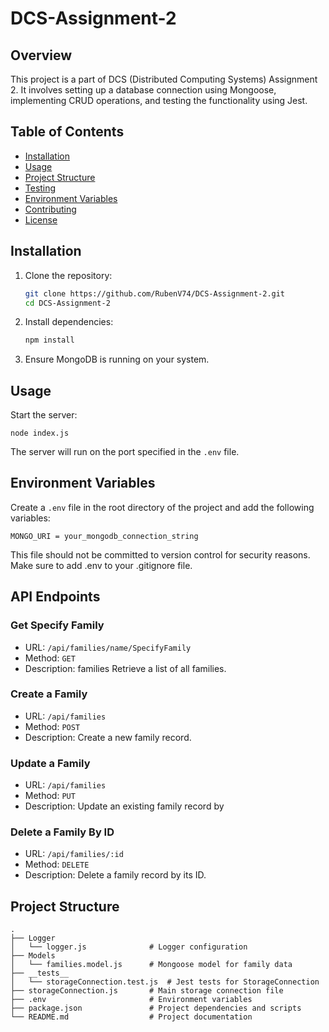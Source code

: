 # DCS-Assignment-2

## Overview

This project is a part of DCS (Distributed Computing Systems) Assignment 2. It involves setting up a database connection using Mongoose, implementing CRUD operations, and testing the functionality using Jest.

## Table of Contents

- [Installation](#installation)
- [Usage](#usage)
- [Project Structure](#project-structure)
- [Testing](#testing)
- [Environment Variables](#environment-variables)
- [Contributing](#contributing)
- [License](#license)

## Installation

1. Clone the repository:

   ```bash
   git clone https://github.com/RubenV74/DCS-Assignment-2.git
   cd DCS-Assignment-2

2. Install dependencies:

   ```bash
   npm install

3. Ensure MongoDB is running on your system.

## Usage

Start the server:

   ```
   node index.js
   ```

The server will run on the port specified in the `.env` file.

## Environment Variables

Create a `.env` file in the root directory of the project and add the following variables:

   ```
   MONGO_URI = your_mongodb_connection_string
   ```

This file should not be committed to version control for security reasons. Make sure to add .env to your .gitignore file.

## API Endpoints

### Get Specify Family
- URL: `/api/families/name/SpecifyFamily`
- Method: `GET`
- Description: families Retrieve a list of all families.

### Create a Family
- URL: `/api/families`
- Method: `POST`
- Description: Create a new family record.

### Update a Family
- URL: `/api/families`
- Method: `PUT`
- Description: Update an existing family record by 

### Delete a Family By ID
- URL: `/api/families/:id`
- Method: `DELETE`
- Description: Delete a family record by its ID.


## Project Structure

```
.
├── Logger
│   └── logger.js              # Logger configuration
├── Models
│   └── families.model.js      # Mongoose model for family data
├── __tests__
│   └── storageConnection.test.js  # Jest tests for StorageConnection
├── storageConnection.js       # Main storage connection file
├── .env                       # Environment variables
├── package.json               # Project dependencies and scripts
└── README.md                  # Project documentation
```
